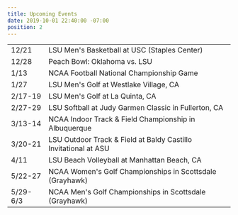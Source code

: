 ```yaml
---
title: Upcoming Events
date: 2019-10-01 22:40:00 -07:00
position: 2
---
```


<table>
<tr>
    <td>12/21</td>
    <td>LSU Men's Basketball at USC (Staples Center)</td>
</tr>
<tr>
    <td>12/28</td>
    <td>Peach Bowl: Oklahoma vs. LSU</td>
</tr>
<tr>
    <td>1/13</td>
    <td>NCAA Football National Championship Game</td>
</tr>
<tr>
    <td>1/27</td>
    <td>LSU Men's Golf at Westlake Village, CA</td>
</tr>

<tr>
    <td>2/17-19</td>
    <td>LSU Men's Golf at La Quinta, CA</td>
</tr>

<tr>
    <td>2/27-29</td>
    <td>LSU Softball at Judy Garmen Classic in Fullerton, CA</td>
</tr>

<tr>
    <td>3/13-14</td> 
    <td>NCAA Indoor Track & Field Championship in Albuquerque</td>
</tr>

<tr>
    <td>3/20-21</td>
    <td>LSU Outdoor Track & Field at Baldy Castillo Invitational at ASU</td>
</tr>

<tr>
    <td>4/11</td>
    <td>LSU Beach Volleyball at Manhattan Beach, CA</td>
</tr>

<tr>
    <td>5/22-27</td>
    <td>NCAA Women's Golf Championships in Scottsdale (Grayhawk)</td>
</tr>

<tr>
    <td>5/29-6/3</td>
    <td>NCAA Men's Golf Championships in Scottsdale (Grayhawk)</td>
</tr>
</table>